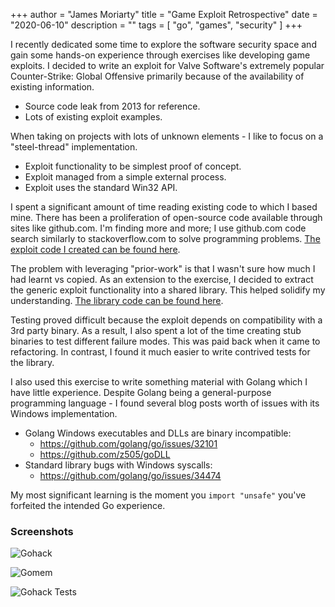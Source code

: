 +++
author = "James Moriarty"
title = "Game Exploit Retrospective"
date = "2020-06-10"
description = ""
tags = [
  "go",
  "games",
  "security"
]
+++

I recently dedicated some time to explore the software security space and gain some hands-on experience through exercises like developing game exploits. I decided to write an exploit for Valve Software's extremely popular Counter-Strike: Global Offensive primarily because of the availability of existing information.

- Source code leak from 2013 for reference.
- Lots of existing exploit examples.

When taking on projects with lots of unknown elements - I like to focus on a "steel-thread" implementation.

- Exploit functionality to be simplest proof of concept.
- Exploit managed from a simple external process.
- Exploit uses the standard Win32 API.

I spent a significant amount of time reading existing code to which I based mine. There has been a proliferation of open-source code available through sites like github.com. I'm finding more and more; I use github.com code search similarly to stackoverflow.com to solve programming problems. [The exploit code I created can be found here](https://github.com/jamesmoriarty/gohack).

The problem with leveraging "prior-work" is that I wasn't sure how much I had learnt vs copied. As an extension to the exercise, I decided to extract the generic exploit functionality into a shared library. This helped solidify my understanding. [The library code can be found here](https://github.com/jamesmoriarty/gomem).

Testing proved difficult because the exploit depends on compatibility with a 3rd party binary. As a result, I also spent a lot of the time creating stub binaries to test different failure modes. This was paid back when it came to refactoring. In contrast, I found it much easier to write contrived tests for the library.

I also used this exercise to write something material with Golang which I have little experience. Despite Golang being a general-purpose programming language - I found several blog posts worth of issues with its Windows implementation.

- Golang Windows executables and DLLs are binary incompatible:
  - https://github.com/golang/go/issues/32101
  - https://github.com/z505/goDLL
- Standard library bugs with Windows syscalls:
  - https://github.com/golang/go/issues/34474

My most significant learning is the moment you `import "unsafe"` you've forfeited the intended Go experience.

### Screenshots

![Gohack](/images/gohack.jpg)

![Gomem](/images/gomem.jpg)

![Gohack Tests](/images/gohack-test.png)
